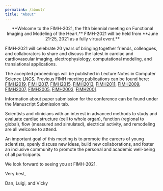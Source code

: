 ```yaml
---
permalink: /about/
title: "About"
---
```


<p align="center">
**Welcome to the FIMH-2021, the 11th biennial meeting on Functional Imaging and Modeling of the Heart.** FIMH-2021 will be held from **June 21-25, 2021 as a fully virtual event.**
</p>

FIMH-2021 will celebrate 20 years of bringing together friends, colleagues, and collaborators to share and discuss the latest in cardiac and cardiovascular imaging, electrophysiology, computational modeling, and translational applications.

The accepted proceedings will be published in Lecture Notes in Computer Science [LNCS](http://www.springer.com/lncs). Previous FIMH meeting publications can be found here: [FIMH2019](https://link.springer.com/book/10.1007/978-3-030-21949-9), [FIMH2017](https://link.springer.com/book/10.1007/978-3-319-59448-4), [FIMH2015](https://link.springer.com/book/10.1007/978-3-319-20309-6), [FIMH2013](https://www.springer.com/us/book/9783642388989), [FIMH2011](https://link.springer.com/book/10.1007/978-3-642-21028-0), [FIMH2009](https://www.springer.com/la/book/9783642019319), [FIMH2007](https://link.springer.com/book/10.1007/978-3-540-72907-5), [FIMH2005](https://www.springer.com/de/book/9783540261612), [FIMH2003](https://www.springer.com/la/book/9783540402626), [FIMH2001](https://www.springer.com/la/book/9783540428619).

Information about paper submission for the conference can be found under the Manuscript Submission tab.

Scientists and clinicians with an interest in advanced methods to study and evaluate cardiac structure (cell to whole organ), function (regional to global), flow (measured and simulated), electrical activity, and remodeling are all welcome to attend.

An important goal of this meeting is to promote the careers of young scientists, openly discuss new ideas, build new collaborations, and foster an inclusive community to promote the personal and academic well-being of all participants.

We look forward to seeing you at FIMH-2021.

Very best,

Dan, Luigi, and Vicky
